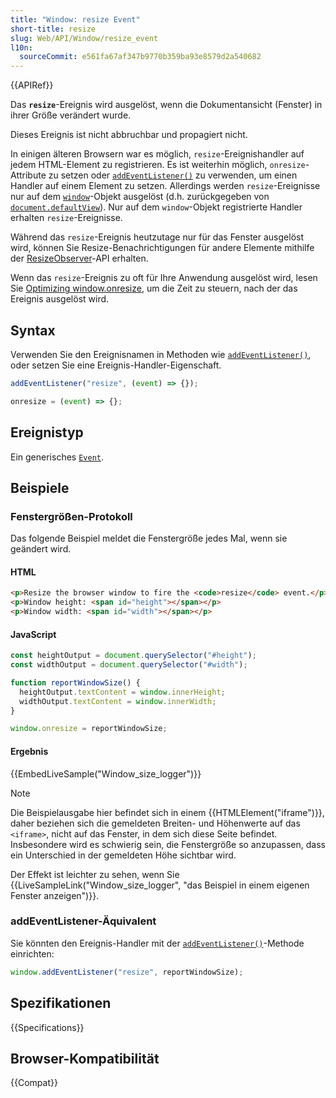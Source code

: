 ```yaml
---
title: "Window: resize Event"
short-title: resize
slug: Web/API/Window/resize_event
l10n:
  sourceCommit: e561fa67af347b9770b359ba93e8579d2a540682
---
```


{{APIRef}}

Das **`resize`**-Ereignis wird ausgelöst, wenn die Dokumentansicht (Fenster) in ihrer Größe verändert wurde.

Dieses Ereignis ist nicht abbruchbar und propagiert nicht.

In einigen älteren Browsern war es möglich, `resize`-Ereignishandler auf jedem HTML-Element zu registrieren. Es ist weiterhin möglich, `onresize`-Attribute zu setzen oder [`addEventListener()`](/de/docs/Web/API/EventTarget/addEventListener) zu verwenden, um einen Handler auf einem Element zu setzen. Allerdings werden `resize`-Ereignisse nur auf dem [`window`](/de/docs/Web/API/Window)-Objekt ausgelöst (d.h. zurückgegeben von [`document.defaultView`](/de/docs/Web/API/Document/defaultView)). Nur auf dem `window`-Objekt registrierte Handler erhalten `resize`-Ereignisse.

Während das `resize`-Ereignis heutzutage nur für das Fenster ausgelöst wird, können Sie Resize-Benachrichtigungen für andere Elemente mithilfe der [ResizeObserver](/de/docs/Web/API/ResizeObserver)-API erhalten.

Wenn das `resize`-Ereignis zu oft für Ihre Anwendung ausgelöst wird, lesen Sie [Optimizing window.onresize](https://bencentra.com/code/2015/02/27/optimizing-window-resize.html), um die Zeit zu steuern, nach der das Ereignis ausgelöst wird.

## Syntax

Verwenden Sie den Ereignisnamen in Methoden wie [`addEventListener()`](/de/docs/Web/API/EventTarget/addEventListener), oder setzen Sie eine Ereignis-Handler-Eigenschaft.

```js
addEventListener("resize", (event) => {});

onresize = (event) => {};
```

## Ereignistyp

Ein generisches [`Event`](/de/docs/Web/API/Event).

## Beispiele

### Fenstergrößen-Protokoll

Das folgende Beispiel meldet die Fenstergröße jedes Mal, wenn sie geändert wird.

#### HTML

```html
<p>Resize the browser window to fire the <code>resize</code> event.</p>
<p>Window height: <span id="height"></span></p>
<p>Window width: <span id="width"></span></p>
```

#### JavaScript

```js
const heightOutput = document.querySelector("#height");
const widthOutput = document.querySelector("#width");

function reportWindowSize() {
  heightOutput.textContent = window.innerHeight;
  widthOutput.textContent = window.innerWidth;
}

window.onresize = reportWindowSize;
```

#### Ergebnis

{{EmbedLiveSample("Window_size_logger")}}

> [!NOTE]
> Die Beispielausgabe hier befindet sich in einem {{HTMLElement("iframe")}}, daher beziehen sich die gemeldeten Breiten- und Höhenwerte auf das `<iframe>`, nicht auf das Fenster, in dem sich diese Seite befindet. Insbesondere wird es schwierig sein, die Fenstergröße so anzupassen, dass ein Unterschied in der gemeldeten Höhe sichtbar wird.
>
> Der Effekt ist leichter zu sehen, wenn Sie {{LiveSampleLink("Window_size_logger", "das Beispiel in einem eigenen Fenster anzeigen")}}.

### addEventListener-Äquivalent

Sie könnten den Ereignis-Handler mit der [`addEventListener()`](/de/docs/Web/API/EventTarget/addEventListener)-Methode einrichten:

```js
window.addEventListener("resize", reportWindowSize);
```

## Spezifikationen

{{Specifications}}

## Browser-Kompatibilität

{{Compat}}
